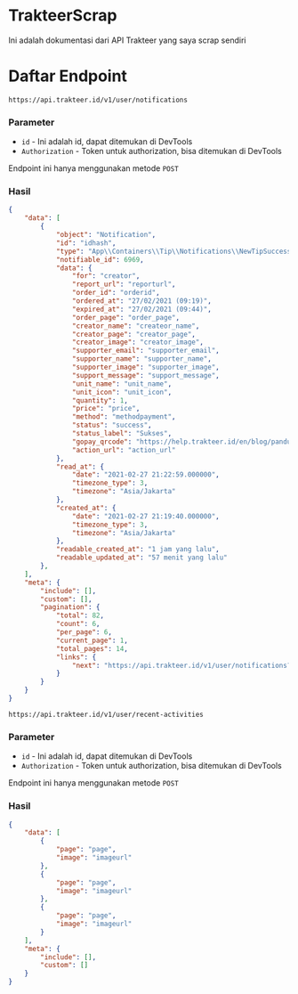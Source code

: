 # TrakteerScrap
Ini adalah dokumentasi dari API Trakteer yang saya scrap sendiri

# Daftar Endpoint
`https://api.trakteer.id/v1/user/notifications`
### Parameter
- `id` - Ini adalah id, dapat ditemukan di DevTools
- `Authorization` - Token untuk authorization, bisa ditemukan di DevTools

Endpoint ini hanya menggunakan metode `POST`
### Hasil
```json
{
    "data": [
        {
            "object": "Notification",
            "id": "idhash",
            "type": "App\\Containers\\Tip\\Notifications\\NewTipSuccess",
            "notifiable_id": 6969,
            "data": {
                "for": "creator",
                "report_url": "reporturl",
                "order_id": "orderid",
                "ordered_at": "27/02/2021 (09:19)",
                "expired_at": "27/02/2021 (09:44)",
                "order_page": "order_page",
                "creator_name": "createor_name",
                "creator_page": "creator_page",
                "creator_image": "creator_image",
                "supporter_email": "supporter_email",
                "supporter_name": "supporter_name",
                "supporter_image": "supporter_image",
                "support_message": "support_message",
                "unit_name": "unit_name",
                "unit_icon": "unit_icon",
                "quantity": 1,
                "price": "price",
                "method": "methodpayment",
                "status": "success",
                "status_label": "Sukses",
                "gopay_qrcode": "https://help.trakteer.id/en/blog/panduan-trakteer-menggunakan-ovo",
                "action_url": "action_url"
            },
            "read_at": {
                "date": "2021-02-27 21:22:59.000000",
                "timezone_type": 3,
                "timezone": "Asia/Jakarta"
            },
            "created_at": {
                "date": "2021-02-27 21:19:40.000000",
                "timezone_type": 3,
                "timezone": "Asia/Jakarta"
            },
            "readable_created_at": "1 jam yang lalu",
            "readable_updated_at": "57 menit yang lalu"
        },
    ],
    "meta": {
        "include": [],
        "custom": [],
        "pagination": {
            "total": 82,
            "count": 6,
            "per_page": 6,
            "current_page": 1,
            "total_pages": 14,
            "links": {
                "next": "https://api.trakteer.id/v1/user/notifications?page=2"
            }
        }
    }
}
```

`https://api.trakteer.id/v1/user/recent-activities`
### Parameter
- `id` - Ini adalah id, dapat ditemukan di DevTools
- `Authorization` - Token untuk authorization, bisa ditemukan di DevTools

Endpoint ini hanya menggunakan metode `POST`
### Hasil
```json
{
    "data": [
        {
            "page": "page",
            "image": "imageurl"
        },
        {
            "page": "page",
            "image": "imageurl"
        },
        {
            "page": "page",
            "image": "imageurl"
        }
    ],
    "meta": {
        "include": [],
        "custom": []
    }
}
```
